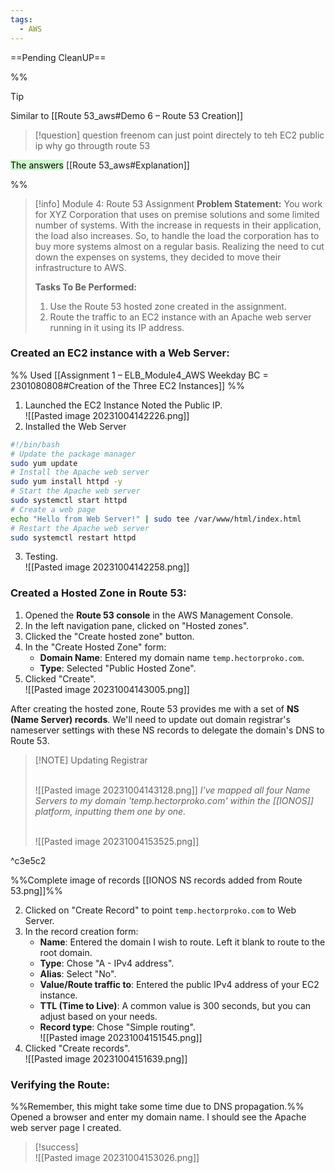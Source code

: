 ```yaml
---
tags:
  - AWS
---
```

==Pending CleanUP==
 

%%

> [!tip]
> Similar to [[Route 53_aws#Demo 6 – Route 53 Creation]]

> [!question]
> question
> freenom can just point directely to teh EC2 public ip why go througth route 53
> 
<mark style="background: #BBFABBA6;">The answers</mark> [[Route 53_aws#Explanation]] 

%%


> [!info] Module 4: Route 53 Assignment
> **Problem Statement:** 
> You work for XYZ Corporation that uses on premise solutions and some limited number of systems. With the increase in requests in their application, the load also increases. So, to handle the load the corporation has to buy more systems almost on a regular basis. Realizing the need to cut down the expenses on systems, they decided to move their infrastructure to AWS. 
> 
> **Tasks To Be Performed:**
> 1. Use the Route 53 hosted zone created in the assignment. 
> 2. Route the traffic to an EC2 instance with an Apache web server running in it using its IP address.


### Created an EC2 instance with a Web Server:

%% Used [[Assignment 1 – ELB_Module4_AWS Weekday BC = 2301080808#Creation of the Three EC2 Instances]] %%

1. Launched the EC2 Instance Noted the Public IP.
   <br>![[Pasted image 20231004142226.png]]
2. Installed the Web Server 
```bash
#!/bin/bash
# Update the package manager
sudo yum update
# Install the Apache web server
sudo yum install httpd -y
# Start the Apache web server
sudo systemctl start httpd
# Create a web page
echo "Hello from Web Server!" | sudo tee /var/www/html/index.html
# Restart the Apache web server
sudo systemctl restart httpd
```
3. Testing.
   <br>![[Pasted image 20231004142258.png]]

### Created a Hosted Zone in Route 53:

1. Opened the **Route 53 console** in the AWS Management Console.
2. In the left navigation pane, clicked on "Hosted zones".
3. Clicked the "Create hosted zone" button.
4. In the "Create Hosted Zone" form:
    - **Domain Name**: Entered my domain name `temp.hectorproko.com`.
    - **Type**: Selected "Public Hosted Zone".
5. Clicked "Create".
   <br>![[Pasted image 20231004143005.png]]

After creating the hosted zone, Route 53 provides me with a set of **NS (Name Server) records**. We'll need to update out domain registrar's nameserver settings with these NS records to delegate the domain's DNS to Route 53.

> [!NOTE] Updating Registrar
> 
> <br>![[Pasted image 20231004143128.png]]
> *I've mapped all four Name Servers to my domain 'temp.hectorproko.com' within the [[IONOS]] platform, inputting them one by one.*
> 
> <br>![[Pasted image 20231004153525.png]]
> 

^c3e5c2

%%Complete image of records [[IONOS NS records added from Route 53.png]]%%


2. Clicked on "Create Record" to point `temp.hectorproko.com` to Web Server.
3. In the record creation form:
    - **Name**: Entered the domain I wish to route. Left it blank to route to the root domain.
    - **Type**: Chose "A - IPv4 address".
    - **Alias**: Select "No".
    - **Value/Route traffic to**: Entered the public IPv4 address of your EC2 instance.
    - **TTL (Time to Live)**: A common value is 300 seconds, but you can adjust based on your needs.
    - **Record type**: Chose "Simple routing".
      <br>![[Pasted image 20231004151545.png]]
4. Clicked "Create records".
   <br>![[Pasted image 20231004151639.png]]


### Verifying the Route:

%%Remember, this might take some time due to DNS propagation.%%
Opened a browser and enter my domain name. I should see the Apache web server page I created.
   
> [!success]
>    <br>![[Pasted image 20231004153026.png]]

